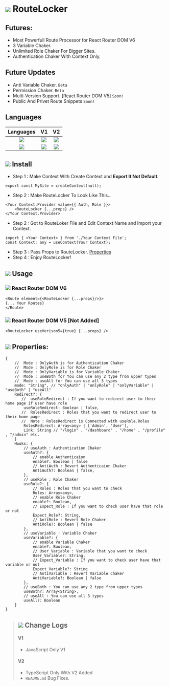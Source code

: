 # <img src="https://img.icons8.com/external-others-inmotus-design/30/000000/external-Route-geo-others-inmotus-design.png"/> RouteLocker

## Futures:
+ Most Powerfull Route Processor for React Router DOM V6
+ 3 Variable Chaker.
+ Unlimited Role Chaker For Bigger Sites.
+ Authentication Chaker With Context Only.

## Future Updates
+ Anti Variable Chaker. ```Beta```
+ Permission Chaker. ```Beta```
+ Multi-Version Support. [React Router DOM V5] ```Soon!```
+ Public And Privet Route Snippets ```Soon!```

## Languages
| Languages | V1 | V2 |
| :---: | :---: | :---: |
| <img src="https://img.icons8.com/fluency/35/000000/javascript.png"/> | <img src="https://img.icons8.com/fluency/20/000000/checkmark.png"/> | <img src="https://img.icons8.com/fluency/20/000000/delete-sign.png"/> |
| <img src="https://img.icons8.com/fluency/35/000000/typescript.png"/> | <img src="https://img.icons8.com/fluency/20/000000/delete-sign.png"/> | <img src="https://img.icons8.com/fluency/20/000000/checkmark.png"/> |

 ## <img src="https://img.icons8.com/external-sbts2018-outline-color-sbts2018/25/000000/external-install-basic-ui-elements-2.3-sbts2018-outline-color-sbts2018.png"/> Install
+ Step 1 : Make Context With Create Context and **Export It Not Default**.
```
export const MySite = createContext(null);
```
+ Step 2 : Make RouteLocker To Look Like This...
```
<Your Context.Provider value={{ Auth, Role }}>
    <RouteLocker {...props} />
</Your Context.Provider>
```
+ Step 2 : Got to RouteLoker File and Edit Context Name and Import your Context.
```
import { <Your Context> } from './Your Context File';
const Context: any = useContext(Your Context);
```
+ Step 3 : Pass Props to RouteLocker. [Properties](#properties)
+ Step 4 : Enjoy RouteLocker!
## <img src="https://img.icons8.com/external-anggara-flat-anggara-putra/25/000000/external-pie-chart-user-interface-anggara-flat-anggara-putra.png"/> Usage
### <img src="https://img.icons8.com/ultraviolet/25/000000/react--v1.png"/> React Router DOM V6
```
<Route element={<RouteLocker {...props}/>}>
{... Your Routes}
</Route>
```

### <img src="https://img.icons8.com/ultraviolet/25/000000/react--v1.png"/> React Router DOM V5 [Not Added]
```
<RouteLocker useVerison5={true} {...props} />
```

## <img src="https://img.icons8.com/fluency/25/000000/property-script.png"/> Properties:
```
{
    //  Mode : OnlyAuth is for Authentication Chaker
    //  Mode : OnlyRole is for Role Chaker
    //  Mode : OnlyVariable is for Variable Chaker
    //  Mode : useBoth for You can use any 2 type from upper types
    //  Mode : useAll for You can use all 3 types
    mode: "String", // "onlyAuth" | "onlyRole" | "onlyVariable" | "useBoth" | "useAll"
    Redirect?: {
       //  useRoleRedirect : If you want to redirect user to their home page if user have role
        useRoleRedirect: Boolean | false,
       //  RolesRedirect : Roles that you want to redirect user to their home page
       //  Note : RolesRedirect is Connected with useRole.Roles 
        RolesRedirect: Array<any> | ['Admin', 'User'],
        Link: String // "/login" , "/dashboard" , "/home" , "/profile" , "/admin" etc.
    }
    Hooks: {
        // useAuth : Authentication Chaker
        useAuth?: {
            // enable Authenticaion
            enable?: Boolean | false
            // AntiAuth : Revert Authenticaion Chaker
            AntiAuth?: Boolean | false,
        },
        // useRole : Role Chaker
        useRole?: {
            // Roles : Roles that you want to check
            Roles: Array<any>,
            // enable Role Chaker
            enable?: Boolean,
            // Expect_Role : If you want to check user have that role or not
            Expect_Role?: String,
            // AntiRole : Revert Role Chaker
            AntiRole?: Boolean | false
        },
        // useVariable : Variable Chaker
        useVariable?: {
            // enable Variable Chaker
            enable?: Boolean,
            // User_Variable : Variable that you want to check
            User_Variable?: String,
            // Expect_Variable : If you want to check user have that variable or not
            Expect_Variable?: String
            // AntiVariable : Revert Variable Chaker
            AntiVariable?: Boolean | false
        },
        // useBoth : You can use any 2 type from upper types
        useBoth?: Array<String>,
        // useAll : You can use all 3 types
        useAll?: Boolean
    }
}
```
>## <img src="https://img.icons8.com/fluency/25/000000/rotate-right.png"/> Change Logs
>
> #### V1
> + JavaScript Only V1
>
> #### V2
> + TypeScript Only With V2 Added
> + ```README.md``` Bug Fixes.